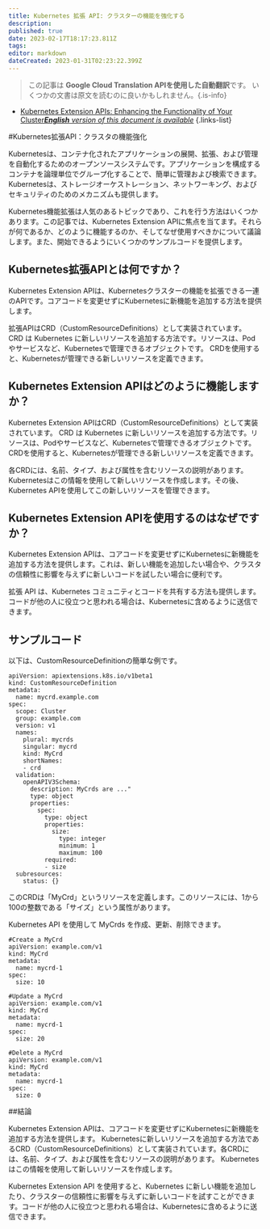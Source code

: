 ```yaml
---
title: Kubernetes 拡張 API: クラスターの機能を強化する
description: 
published: true
date: 2023-02-17T18:17:23.811Z
tags: 
editor: markdown
dateCreated: 2023-01-31T02:23:22.399Z
---
```


> この記事は **Google Cloud Translation APIを使用した自動翻訳**です。
いくつかの文書は原文を読むのに良いかもしれません。{.is-info}
- [Kubernetes Extension APIs: Enhancing the Functionality of Your Cluster***English** version of this document is available*](/en/Knowledge-base/Kubernetes/kubernetes-extension-apis-enhancing-the-functionality-of-your-cluster)
{.links-list}



#Kubernetes拡張API：クラスタの機能強化

Kubernetesは、コンテナ化されたアプリケーションの展開、拡張、および管理を自動化するためのオープンソースシステムです。アプリケーションを構成するコンテナを論理単位でグループ化することで、簡単に管理および検索できます。 Kubernetesは、ストレージオーケストレーション、ネットワーキング、およびセキュリティのためのメカニズムも提供します。

Kubernetes機能拡張は人気のあるトピックであり、これを行う方法はいくつかあります。この記事では、Kubernetes Extension APIに焦点を当てます。それらが何であるか、どのように機能するのか、そしてなぜ使用すべきかについて議論します。また、開始できるようにいくつかのサンプルコードを提供します。

## Kubernetes拡張APIとは何ですか？

Kubernetes Extension APIは、Kubernetesクラスターの機能を拡張できる一連のAPIです。コアコードを変更せずにKubernetesに新機能を追加する方法を提供します。

拡張APIはCRD（CustomResourceDefinitions）として実装されています。 CRD は Kubernetes に新しいリソースを追加する方法です。リソースは、Podやサービスなど、Kubernetesで管理できるオブジェクトです。 CRDを使用すると、Kubernetesが管理できる新しいリソースを定義できます。

## Kubernetes Extension APIはどのように機能しますか？

Kubernetes Extension APIはCRD（CustomResourceDefinitions）として実装されています。 CRD は Kubernetes に新しいリソースを追加する方法です。リソースは、Podやサービスなど、Kubernetesで管理できるオブジェクトです。 CRDを使用すると、Kubernetesが管理できる新しいリソースを定義できます。

各CRDには、名前、タイプ、および属性を含むリソースの説明があります。 Kubernetesはこの情報を使用して新しいリソースを作成します。その後、Kubernetes APIを使用してこの新しいリソースを管理できます。

## Kubernetes Extension APIを使用するのはなぜですか？

Kubernetes Extension APIは、コアコードを変更せずにKubernetesに新機能を追加する方法を提供します。これは、新しい機能を追加したい場合や、クラスタの信頼性に影響を与えずに新しいコードを試したい場合に便利です。

拡張 API は、Kubernetes コミュニティとコードを共有する方法も提供します。コードが他の人に役立つと思われる場合は、Kubernetesに含めるように送信できます。

## サンプルコード

以下は、CustomResourceDefinitionの簡単な例です。

```
apiVersion: apiextensions.k8s.io/v1beta1
kind: CustomResourceDefinition
metadata:
  name: mycrd.example.com
spec:
  scope: Cluster
  group: example.com
  version: v1
  names:
    plural: mycrds
    singular: mycrd
    kind: MyCrd
    shortNames:
    - crd
  validation:
    openAPIV3Schema:
      description: MyCrds are ..."
      type: object
      properties:
        spec:
          type: object
          properties:
            size:
              type: integer
              minimum: 1
              maximum: 100
          required:
          - size
  subresources:
    status: {}
```

このCRDは「MyCrd」というリソースを定義します。このリソースには、1から100の整数である「サイズ」という属性があります。

Kubernetes API を使用して MyCrds を作成、更新、削除できます。

```
#Create a MyCrd
apiVersion: example.com/v1
kind: MyCrd
metadata:
  name: mycrd-1
spec:
  size: 10

#Update a MyCrd
apiVersion: example.com/v1
kind: MyCrd
metadata:
  name: mycrd-1
spec:
  size: 20

#Delete a MyCrd
apiVersion: example.com/v1
kind: MyCrd
metadata:
  name: mycrd-1
spec:
  size: 0
```

##結論

Kubernetes Extension APIは、コアコードを変更せずにKubernetesに新機能を追加する方法を提供します。 Kubernetesに新しいリソースを追加する方法であるCRD（CustomResourceDefinitions）として実装されています。各CRDには、名前、タイプ、および属性を含むリソースの説明があります。 Kubernetesはこの情報を使用して新しいリソースを作成します。

Kubernetes Extension API を使用すると、Kubernetes に新しい機能を追加したり、クラスターの信頼性に影響を与えずに新しいコードを試すことができます。コードが他の人に役立つと思われる場合は、Kubernetesに含めるように送信できます。